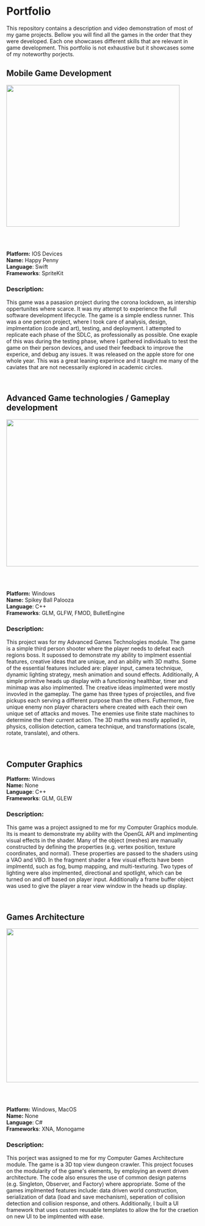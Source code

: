 # Portfolio
This repository contains a description and video demonstration of most of my game projects. Bellow you will find all the games in the order that they were developed. Each one showcases different skills that are relevant in game development. This portfolio is not exhaustive but it showcases some of my noteworthy porjects.

## Mobile Game Development

<img src="https://github.com/otazi2001/Portfolio/assets/77885492/e876485b-aa22-4157-a491-662d31c02221" width="454" height="371">

<br><br>

**Platform:** IOS Devices  
**Name:** Happy Penny  
**Language**: Swift  
**Frameworks**: SpriteKit  

### Description:
This game was a pasasion project during the corona lockdown, as intership oppertunites where scarce. It was my attempt to experience the full software development lifecycle. The game is a simple endless runner. This was a one person project, where I took care of analysis, design, implmentation (code and art), testing, and deployment. I attempted to replicate each phase of the SDLC, as professionally as possible. One exaple of this was during the testing phase, where I gathered individuals to test the game on their person devices, and used their feedback to improve the experice, and debug any issues. It was released on the apple store for one whole year. This was a great leaning experince and it taught me many of the caviates that are not necessarily explored in academic circles.

<br>

## Advanced Game technologies / Gameplay development


<img src="https://github.com/otazi2001/Portfolio/assets/77885492/1a773810-fcd1-4554-a0d7-a3d5dd5ce06e" width="550" height="385">

<br><br>

**Platform:** Windows  
**Name:** Spikey Ball Palooza  
**Language**: C++  
**Frameworks**: GLM, GLFW, FMOD, BulletEngine  

### Description:
This project was for my Advanced Games Technologies module. The game is a simple third person shooter where the player needs to defeat each regions boss. It supossed to demonstrate my ability to implment essential features, creative ideas that are unique, and an ability with 3D maths.  Some of the essential features included are: player input, camera technique, dynamic lighting strategy, mesh animation and sound effects. Additionally, A simple primitve heads up display with a functioning healthbar, timer and minimap was also implmented. The creative ideas implmented were mostly invovled in the gameplay. The game has three types of projectiles, and five pickups each serving a different purpose than the others. Futhermore, five unique enemy non player characters where created with each their own unique set of attacks and moves. The enemies use finite state machines to determine the their current action. The 3D maths was mostly applied in, physics, collision detection, camera technique, and transformations (scale, rotate, translate), and others.

<br>

## Computer Graphics


**Platform:** Windows  
**Name:** None   
**Language**: C++   
**Frameworks**: GLM, GLEW  

### Description:
This game was a project assigned to me for my Computer Graphics module. Its is meant to demonstrate my ability with the OpenGL API and implmenting visual effects in the shader. Many of the object (meshes) are manually constructed by defining the properties (e.g. vertex position, texture coordinates, and normal). These properties are passed to the shaders using a VAO and VBO. In the fragment shader a few visual effects have been implmentd, such as fog, bump mapping, and multi-texturing. Two types of lighting were also implmented, directional and spotlight, which can be turned on and off based on player input. Additionally a frame buffer object was used to give the player a rear view window in the heads up display.

<br>

## Games Architecture

<img src="https://github.com/otazi2001/Portfolio/assets/77885492/35c3927c-c045-4532-a9e6-70182e9facb9" width="666" height="403">

<br><br>

**Platform:** Windows, MacOS  
**Name:** None   
**Language**: C#  
**Frameworks**: XNA, Monogame  

### Description:
This porject was assigned to me for my Computer Games Architecture module. The game is a 3D top view dungeon crawler. This project focuses on the modularity of the game's elements, by employing an event driven architecture. The code also ensures the use of common design paterns (e.g. Singleton, Observer, and Factory) where appropriate. Some of the games implmented features include: data driven world construction, serialization of data (load and save mechanism), seperation of collision detection and collision response, and others. Additionally, I built a UI framework that uses custom reusable templates to allow the for the craetion on new UI to be implmented with ease.



